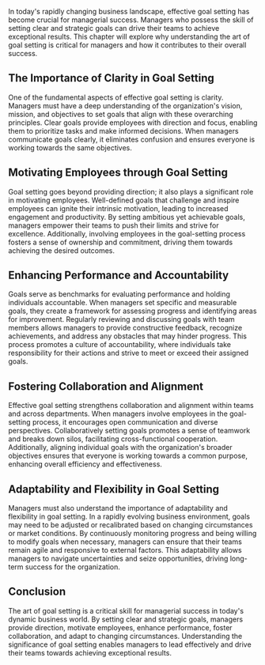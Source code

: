 
In today's rapidly changing business landscape, effective goal setting has become crucial for managerial success. Managers who possess the skill of setting clear and strategic goals can drive their teams to achieve exceptional results. This chapter will explore why understanding the art of goal setting is critical for managers and how it contributes to their overall success.

## The Importance of Clarity in Goal Setting

One of the fundamental aspects of effective goal setting is clarity. Managers must have a deep understanding of the organization's vision, mission, and objectives to set goals that align with these overarching principles. Clear goals provide employees with direction and focus, enabling them to prioritize tasks and make informed decisions. When managers communicate goals clearly, it eliminates confusion and ensures everyone is working towards the same objectives.

## Motivating Employees through Goal Setting

Goal setting goes beyond providing direction; it also plays a significant role in motivating employees. Well-defined goals that challenge and inspire employees can ignite their intrinsic motivation, leading to increased engagement and productivity. By setting ambitious yet achievable goals, managers empower their teams to push their limits and strive for excellence. Additionally, involving employees in the goal-setting process fosters a sense of ownership and commitment, driving them towards achieving the desired outcomes.

## Enhancing Performance and Accountability

Goals serve as benchmarks for evaluating performance and holding individuals accountable. When managers set specific and measurable goals, they create a framework for assessing progress and identifying areas for improvement. Regularly reviewing and discussing goals with team members allows managers to provide constructive feedback, recognize achievements, and address any obstacles that may hinder progress. This process promotes a culture of accountability, where individuals take responsibility for their actions and strive to meet or exceed their assigned goals.

## Fostering Collaboration and Alignment

Effective goal setting strengthens collaboration and alignment within teams and across departments. When managers involve employees in the goal-setting process, it encourages open communication and diverse perspectives. Collaboratively setting goals promotes a sense of teamwork and breaks down silos, facilitating cross-functional cooperation. Additionally, aligning individual goals with the organization's broader objectives ensures that everyone is working towards a common purpose, enhancing overall efficiency and effectiveness.

## Adaptability and Flexibility in Goal Setting

Managers must also understand the importance of adaptability and flexibility in goal setting. In a rapidly evolving business environment, goals may need to be adjusted or recalibrated based on changing circumstances or market conditions. By continuously monitoring progress and being willing to modify goals when necessary, managers can ensure that their teams remain agile and responsive to external factors. This adaptability allows managers to navigate uncertainties and seize opportunities, driving long-term success for the organization.

## Conclusion

The art of goal setting is a critical skill for managerial success in today's dynamic business world. By setting clear and strategic goals, managers provide direction, motivate employees, enhance performance, foster collaboration, and adapt to changing circumstances. Understanding the significance of goal setting enables managers to lead effectively and drive their teams towards achieving exceptional results.
